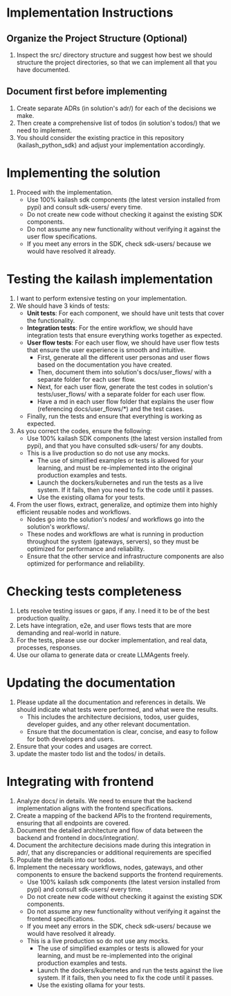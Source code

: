 # Implementation Instructions

## Organize the Project Structure (Optional)
1. Inspect the src/ directory structure and suggest how best we should structure the project directories, so that we can implement all that you have documented.

## Document first before implementing
1. Create separate ADRs (in solution's adr/) for each of the decisions we make.
2. Then create a comprehensive list of todos (in solution's todos/) that we need to implement.
3. You should consider the existing practice in this repository (kailash_python_sdk) and adjust your implementation accordingly.

# Implementing the solution
1. Proceed with the implementation.
   - Use 100% kailash sdk components (the latest version installed from pypi) and consult sdk-users/ every time.
   - Do not create new code without checking it against the existing SDK components.
   - Do not assume any new functionality without verifying it against the user flow specifications.
   - If you meet any errors in the SDK, check sdk-users/ because we would have resolved it already.

# Testing the kailash implementation
1. I want to perform extensive testing on your implementation.
2. We should have 3 kinds of tests:
   - **Unit tests**: For each component, we should have unit tests that cover the functionality.
   - **Integration tests**: For the entire workflow, we should have integration tests that ensure everything works together as expected.
   - **User flow tests**: For each user flow, we should have user flow tests that ensure the user experience is smooth and intuitive.
     - First, generate all the different user personas and user flows based on the documentation you have created.
     - Then, document them into solution's docs/user_flows/ with a separate folder for each user flow.
     - Next, for each user flow, generate the test codes in solution's tests/user_flows/ with a separate folder for each user flow.
     - Have a md in each user flow folder that explains the user flow (referencing docs/user_flows/*) and the test cases.
   - Finally, run the tests and ensure that everything is working as expected.
3. As you correct the codes, ensure the following:
   - Use 100% kailash SDK components (the latest version installed from pypi), and that you have consulted sdk-users/ for any doubts.
   - This is a live production so do not use any mocks.
     - The use of simplified examples or tests is allowed for your learning, and must be re-implemented into the original production examples and tests.
     - Launch the dockers/kubernetes and run the tests as a live system. If it fails, then you need to fix the code until it passes.
     - Use the existing ollama for your tests.
4. From the user flows, extract, generalize, and optimize them into highly efficient reusable nodes and workflows.
   - Nodes go into the solution's nodes/ and workflows go into the solution's workflows/.
   - These nodes and workflows are what is running in production throughout the system (gateways, servers), so they must be optimized for performance and reliability.
   - Ensure that the other service and infrastructure components are also optimized for performance and reliability.

# Checking tests completeness
1. Lets resolve testing issues or gaps, if any. I need it to be of the best production quality.
2. Lets have integration, e2e, and user flows tests that are more demanding and real-world in nature.
3. For the tests, please use our docker implementation, and real data, processes, responses.
4. Use our ollama to generate data or create LLMAgents freely.

# Updating the documentation
1. Please update all the documentation and references in details. We should indicate what tests were performed, and what were the results.
   - This includes the architecture decisions, todos, user guides, developer guides, and any other relevant documentation.
   - Ensure that the documentation is clear, concise, and easy to follow for both developers and users.
2. Ensure that your codes and usages are correct.
3. update the master todo list and the todos/ in details.

# Integrating with frontend
1. Analyze docs/ in details. We need to ensure that the backend implementation aligns with the frontend specifications.
2. Create a mapping of the backend APIs to the frontend requirements, ensuring that all endpoints are covered.
3. Document the detailed architecture and flow of data between the backend and frontend in docs/integration/.
4. Document the architecture decisions made during this integration in adr/, that any discrepancies or additional requirements are specified
5. Populate the details into our todos.
6. Implement the necessary workflows, nodes, gateways, and other components to ensure the backend supports the frontend requirements.
   - Use 100% kailash sdk components (the latest version installed from pypi) and consult sdk-users/ every time.
   - Do not create new code without checking it against the existing SDK components.
   - Do not assume any new functionality without verifying it against the frontend specifications.
   - If you meet any errors in the SDK, check sdk-users/ because we would have resolved it already.
   - This is a live production so do not use any mocks.
     - The use of simplified examples or tests is allowed for your learning, and must be re-implemented into the original production examples and tests.
     - Launch the dockers/kubernetes and run the tests against the live system. If it fails, then you need to fix the code until it passes.
     - Use the existing ollama for your tests.
